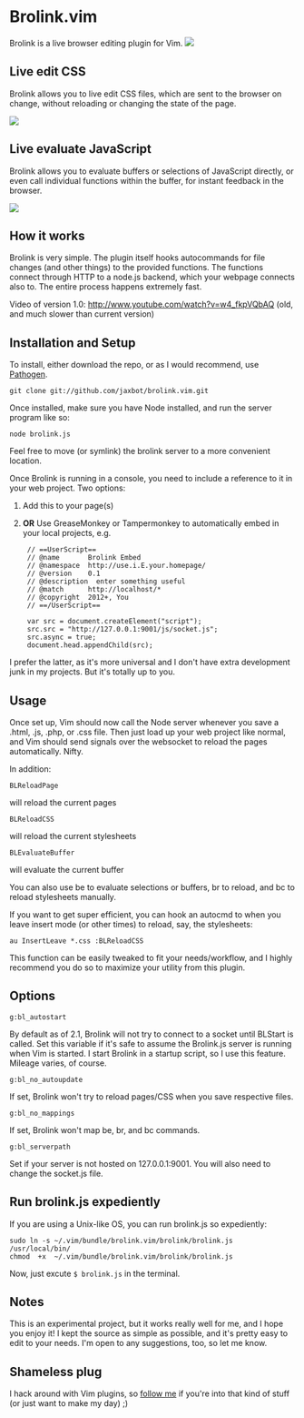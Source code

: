 # Brolink.vim
Brolink is a live browser editing plugin for Vim. 
<img src='http://jaxbot.me/pics/brolinkhtml.gif'>

## Live edit CSS

Brolink allows you to live edit CSS files, which are sent to the browser on change, without reloading or changing the state of the page.

<img src='http://jaxbot.me/pics/brolinkcss.gif'>

## Live evaluate JavaScript

Brolink allows you to evaluate buffers or selections of JavaScript directly, or even call individual functions within the buffer, for instant feedback in the browser.

<img src='http://jaxbot.me/pics/brolinkjs.gif'>

## How it works
Brolink is very simple. The plugin itself hooks autocommands for file changes (and other things) to the provided functions. The functions connect through HTTP to a node.js backend, which your webpage connects also to. The entire process happens extremely fast.

Video of version 1.0: http://www.youtube.com/watch?v=w4_fkpVQbAQ (old, and much slower than current version)

## Installation and Setup
To install, either download the repo, or as I would recommend, use [Pathogen](https://github.com/tpope/vim-pathogen).

	git clone git://github.com/jaxbot/brolink.vim.git

Once installed, make sure you have Node installed, and run the server program like so:

	node brolink.js

Feel free to move (or symlink) the brolink server to a more convenient location.

Once Brolink is running in a console, you need to include a reference to it in your web project.
Two options:

1. Add this to your page(s)
	
	<script src='http://127.0.0.1:9001/js/socket.js'></script>

2. **OR** Use GreaseMonkey or Tampermonkey to automatically embed in your local projects, e.g.


		// ==UserScript==
		// @name       Brolink Embed
		// @namespace  http://use.i.E.your.homepage/
		// @version    0.1
		// @description  enter something useful
		// @match      http://localhost/*
		// @copyright  2012+, You
		// ==/UserScript==
		
		var src = document.createElement("script");
		src.src = "http://127.0.0.1:9001/js/socket.js";
		src.async = true;
		document.head.appendChild(src);


I prefer the latter, as it's more universal and I don't have extra development junk in my projects. But it's totally up to you.

## Usage

Once set up, Vim should now call the Node server whenever you save a .html, .js, .php, or .css file. Then just load up your web project like normal, and Vim should send signals over the websocket to reload the pages automatically. Nifty.

In addition:

	BLReloadPage

will reload the current pages

	BLReloadCSS

will reload the current stylesheets 

	BLEvaluateBuffer

will evaluate the current buffer

You can also use <leader>be to evaluate selections or buffers, <leader>br to reload, and <leader>bc to reload stylesheets manually.

If you want to get super efficient, you can hook an autocmd to when you leave insert mode (or other times) to reload, say, the stylesheets:

	au InsertLeave *.css :BLReloadCSS

This function can be easily tweaked to fit your needs/workflow, and I highly recommend you do so to maximize your utility from this plugin.

## Options

	g:bl_autostart 

By default as of 2.1, Brolink will not try to connect to a socket until BLStart is called. Set this variable if it's safe to assume the Brolink.js server is running when Vim is started. I start Brolink in a startup script, so I use this feature. Mileage varies, of course.

	g:bl_no_autoupdate 

If set, Brolink won't try to reload pages/CSS when you save respective files.

	g:bl_no_mappings 

If set, Brolink won't map be, br, and bc commands.

	g:bl_serverpath 

Set if your server is not hosted on 127.0.0.1:9001. You will also need to change the socket.js file.

## Run brolink.js expediently

If you are using a Unix-like OS, you can run brolink.js so expediently:

```
sudo ln -s ~/.vim/bundle/brolink.vim/brolink/brolink.js  /usr/local/bin/
chmod  +x  ~/.vim/bundle/brolink.vim/brolink/brolink.js
```
Now, just excute `$ brolink.js` in the terminal.

## Notes

This is an experimental project, but it works really well for me, and I hope you enjoy it! I kept the source as simple as possible, and it's pretty easy to edit to your needs. I'm open to any suggestions, too, so let me know.

## Shameless plug

I hack around with Vim plugins, so [follow me](https://github.com/jaxbot) if you're into that kind of stuff (or just want to make my day) ;)

